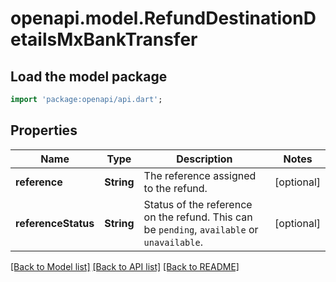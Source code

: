# openapi.model.RefundDestinationDetailsMxBankTransfer

## Load the model package
```dart
import 'package:openapi/api.dart';
```

## Properties
Name | Type | Description | Notes
------------ | ------------- | ------------- | -------------
**reference** | **String** | The reference assigned to the refund. | [optional] 
**referenceStatus** | **String** | Status of the reference on the refund. This can be `pending`, `available` or `unavailable`. | [optional] 

[[Back to Model list]](../README.md#documentation-for-models) [[Back to API list]](../README.md#documentation-for-api-endpoints) [[Back to README]](../README.md)


